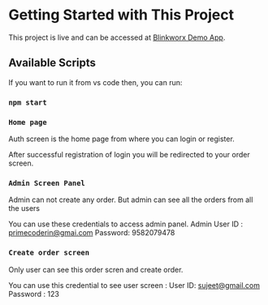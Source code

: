 # Getting Started with This Project

This project is live and can be accessed at [Blinkworx Demo App](https://blinkworx.netlify.app/Account/Auth).

## Available Scripts

If you want to run it from vs code then, you can run:

### `npm start`



### `Home page `

Auth screen is the home page from where you can login or register. 

After successful registration of login you will be redirected to your order screen.

### `Admin Screen Panel`

Admin can not create any order. But admin can see all the orders from all the users

You can use these credentials to access admin panel.
Admin User ID : primecoderin@gmai.com
Password: 9582079478



### `Create order screen`

Only user can see this order scren and create order. 

You can use this credential to see user screen : 
User ID: sujeet@gmail.com
Password : 123




